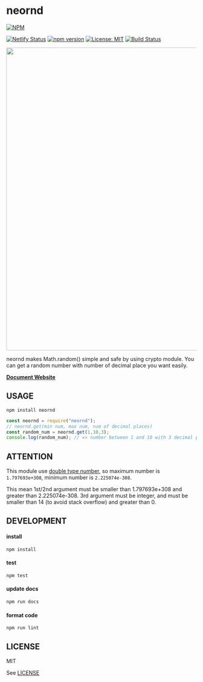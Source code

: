 # neornd
[![NPM](https://nodei.co/npm/neornd.png?downloads=true&downloadRank=true&stars=true)](https://nodei.co/npm/neornd/)

[![Netlify Status](https://api.netlify.com/api/v1/badges/c11072c7-7117-4c85-9a57-99dd75e8bf96/deploy-status)](https://app.netlify.com/sites/neornd/deploys)
[![npm version](https://badge.fury.io/js/neornd.svg)](https://badge.fury.io/js/neornd)
[![License: MIT](https://img.shields.io/badge/License-MIT-yellow.svg)](https://opensource.org/licenses/MIT)
[![Build Status](https://travis-ci.com/kota-yata/neornd.svg?branch=master)](https://travis-ci.com/kota-yata/neornd)

<img src='https://user-images.githubusercontent.com/51294895/90859152-97503c80-e3c2-11ea-8eda-f8b88feb1ecb.png' style='width:800px' />

neornd makes Math.random() simple and safe by using crypto module. You can get a random number with number of decimal place you want easily.

**[Document Website](https://neornd.netlify.app/)**

## USAGE

```
npm install neornd
```

```javascript
const neornd = require("neornd");
// neornd.get(min num, max num, num of decimal places)
const random_num = neornd.get(1,10,3);
console.log(random_num); // => number between 1 and 10 with 3 decimal places e.g. 5.342
```

## ATTENTION
This module use [double type number](https://docs.microsoft.com/ja-jp/dotnet/visual-basic/language-reference/data-types/double-data-type), so maximum number is ```1.797693e+308```, minimum number is ```2.225074e-308```. 

This mean 1st/2nd argument must be smaller than 1.797693e+308 and greater than 2.225074e-308. 3rd argument must be integer, and must be smaller than 14 (to avoid stack overflow) and greater than 0.

## DEVELOPMENT

#### install

```
npm install
```

#### test

```
npm test
```

#### update docs

```
npm run docs
```

#### format code

```
npm run lint
```

## LICENSE
MIT

See [LICENSE](https://github.com/kota-yata/neornd/blob/master/LICENSE)

